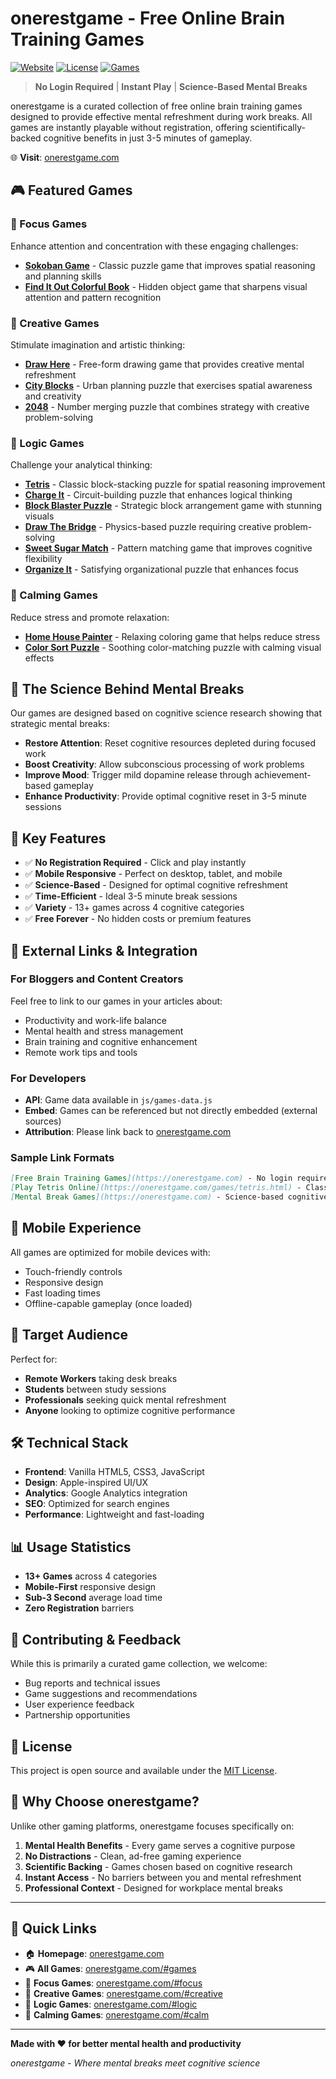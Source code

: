 # onerestgame - Free Online Brain Training Games

[![Website](https://img.shields.io/website?url=https%3A%2F%2Fonerestgame.com)](https://onerestgame.com)
[![License](https://img.shields.io/badge/license-MIT-blue.svg)](LICENSE)
[![Games](https://img.shields.io/badge/games-13+-green.svg)](https://onerestgame.com)

> **No Login Required** | **Instant Play** | **Science-Based Mental Breaks**

onerestgame is a curated collection of free online brain training games designed to provide effective mental refreshment during work breaks. All games are instantly playable without registration, offering scientifically-backed cognitive benefits in just 3-5 minutes of gameplay.

🌐 **Visit**: [onerestgame.com](https://onerestgame.com)

## 🎮 Featured Games

### 🎯 Focus Games
Enhance attention and concentration with these engaging challenges:

- **[Sokoban Game](https://sokobangame.online/)** - Classic puzzle game that improves spatial reasoning and planning skills
- **[Find It Out Colorful Book](https://onerestgame.com/games/find-it.html)** - Hidden object game that sharpens visual attention and pattern recognition

### 🎨 Creative Games  
Stimulate imagination and artistic thinking:

- **[Draw Here](https://onerestgame.com/games/draw-here.html)** - Free-form drawing game that provides creative mental refreshment
- **[City Blocks](https://onerestgame.com/games/city-blocks.html)** - Urban planning puzzle that exercises spatial awareness and creativity
- **[2048](https://onerestgame.com/games/2048.html)** - Number merging puzzle that combines strategy with creative problem-solving

### 🧠 Logic Games
Challenge your analytical thinking:

- **[Tetris](https://onerestgame.com/games/tetris.html)** - Classic block-stacking puzzle for spatial reasoning improvement
- **[Charge It](https://onerestgame.com/games/charge-it.html)** - Circuit-building puzzle that enhances logical thinking
- **[Block Blaster Puzzle](https://onerestgame.com/games/block-blast.html)** - Strategic block arrangement game with stunning visuals
- **[Draw The Bridge](https://onerestgame.com/games/draw-the-bridge.html)** - Physics-based puzzle requiring creative problem-solving
- **[Sweet Sugar Match](https://onerestgame.com/games/sweet-sugar-match.html)** - Pattern matching game that improves cognitive flexibility
- **[Organize It](https://onerestgame.com/games/organize-it.html)** - Satisfying organizational puzzle that enhances focus

### 🧘 Calming Games
Reduce stress and promote relaxation:

- **[Home House Painter](https://onerestgame.com/games/house-painter.html)** - Relaxing coloring game that helps reduce stress
- **[Color Sort Puzzle](https://onerestgame.com/games/color-water-sort-3d.html)** - Soothing color-matching puzzle with calming visual effects

## 🧪 The Science Behind Mental Breaks

Our games are designed based on cognitive science research showing that strategic mental breaks:

- **Restore Attention**: Reset cognitive resources depleted during focused work
- **Boost Creativity**: Allow subconscious processing of work problems  
- **Improve Mood**: Trigger mild dopamine release through achievement-based gameplay
- **Enhance Productivity**: Provide optimal cognitive reset in 3-5 minute sessions

## 🚀 Key Features

- ✅ **No Registration Required** - Click and play instantly
- ✅ **Mobile Responsive** - Perfect on desktop, tablet, and mobile
- ✅ **Science-Based** - Designed for optimal cognitive refreshment
- ✅ **Time-Efficient** - Ideal 3-5 minute break sessions
- ✅ **Variety** - 13+ games across 4 cognitive categories
- ✅ **Free Forever** - No hidden costs or premium features

## 🔗 External Links & Integration

### For Bloggers and Content Creators
Feel free to link to our games in your articles about:
- Productivity and work-life balance
- Mental health and stress management  
- Brain training and cognitive enhancement
- Remote work tips and tools

### For Developers
- **API**: Game data available in `js/games-data.js`
- **Embed**: Games can be referenced but not directly embedded (external sources)
- **Attribution**: Please link back to [onerestgame.com](https://onerestgame.com)

### Sample Link Formats
```markdown
[Free Brain Training Games](https://onerestgame.com) - No login required
[Play Tetris Online](https://onerestgame.com/games/tetris.html) - Classic puzzle game
[Mental Break Games](https://onerestgame.com) - Science-based cognitive refreshment
```

## 📱 Mobile Experience

All games are optimized for mobile devices with:
- Touch-friendly controls
- Responsive design
- Fast loading times
- Offline-capable gameplay (once loaded)

## 🎯 Target Audience

Perfect for:
- **Remote Workers** taking desk breaks
- **Students** between study sessions  
- **Professionals** seeking quick mental refreshment
- **Anyone** looking to optimize cognitive performance

## 🛠️ Technical Stack

- **Frontend**: Vanilla HTML5, CSS3, JavaScript
- **Design**: Apple-inspired UI/UX
- **Analytics**: Google Analytics integration
- **SEO**: Optimized for search engines
- **Performance**: Lightweight and fast-loading

## 📊 Usage Statistics

- **13+ Games** across 4 categories
- **Mobile-First** responsive design
- **Sub-3 Second** average load time
- **Zero Registration** barriers

## 🤝 Contributing & Feedback

While this is primarily a curated game collection, we welcome:
- Bug reports and technical issues
- Game suggestions and recommendations
- User experience feedback
- Partnership opportunities

## 📄 License

This project is open source and available under the [MIT License](LICENSE).

## 🌟 Why Choose onerestgame?

Unlike other gaming platforms, onerestgame focuses specifically on:

1. **Mental Health Benefits** - Every game serves a cognitive purpose
2. **No Distractions** - Clean, ad-free gaming experience  
3. **Scientific Backing** - Games chosen based on cognitive research
4. **Instant Access** - No barriers between you and mental refreshment
5. **Professional Context** - Designed for workplace mental breaks

---

## 🔗 Quick Links

- 🏠 **Homepage**: [onerestgame.com](https://onerestgame.com)
- 🎮 **All Games**: [onerestgame.com/#games](https://onerestgame.com/#games)
- 🎯 **Focus Games**: [onerestgame.com/#focus](https://onerestgame.com/#focus)
- 🎨 **Creative Games**: [onerestgame.com/#creative](https://onerestgame.com/#creative)
- 🧠 **Logic Games**: [onerestgame.com/#logic](https://onerestgame.com/#logic)
- 🧘 **Calming Games**: [onerestgame.com/#calm](https://onerestgame.com/#calm)

---

**Made with ❤️ for better mental health and productivity**

*onerestgame - Where mental breaks meet cognitive science*